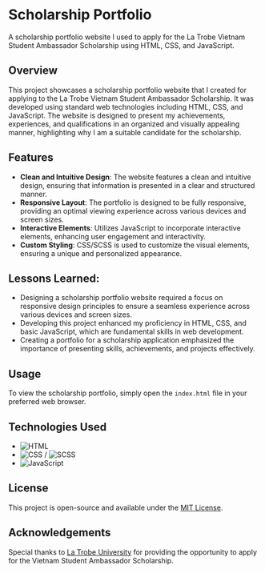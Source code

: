 # Scholarship Portfolio

A scholarship portfolio website I used to apply for the La Trobe Vietnam Student Ambassador Scholarship using HTML, CSS, and JavaScript.

## Overview

This project showcases a scholarship portfolio website that I created for applying to the La Trobe Vietnam Student Ambassador Scholarship. It was developed using standard web technologies including HTML, CSS, and JavaScript. The website is designed to present my achievements, experiences, and qualifications in an organized and visually appealing manner, highlighting why I am a suitable candidate for the scholarship.

## Features

- **Clean and Intuitive Design**: The website features a clean and intuitive design, ensuring that information is presented in a clear and structured manner.
- **Responsive Layout**: The portfolio is designed to be fully responsive, providing an optimal viewing experience across various devices and screen sizes.
- **Interactive Elements**: Utilizes JavaScript to incorporate interactive elements, enhancing user engagement and interactivity.
- **Custom Styling**: CSS/SCSS is used to customize the visual elements, ensuring a unique and personalized appearance.

## Lessons Learned:
- Designing a scholarship portfolio website required a focus on responsive design principles to ensure a seamless experience across various devices and screen sizes.
- Developing this project enhanced my proficiency in HTML, CSS, and basic JavaScript, which are fundamental skills in web development.
- Creating a portfolio for a scholarship application emphasized the importance of presenting skills, achievements, and projects effectively.

## Usage

To view the scholarship portfolio, simply open the `index.html` file in your preferred web browser.

## Technologies Used

- ![HTML](https://img.shields.io/badge/-HTML-E34F26?style=for-the-badge&logo=html5&logoColor=white)
- ![CSS](https://img.shields.io/badge/-CSS-1572B6?style=for-the-badge&logo=css3&logoColor=white) / ![SCSS](https://img.shields.io/badge/-SCSS-CC6699?style=for-the-badge&logo=sass&logoColor=white)
- ![JavaScript](https://img.shields.io/badge/-JavaScript-F7DF1E?style=for-the-badge&logo=javascript&logoColor=black)

## License

This project is open-source and available under the [MIT License](LICENSE).

## Acknowledgements

Special thanks to [La Trobe University](https://www.latrobe.edu.au/) for providing the opportunity to apply for the Vietnam Student Ambassador Scholarship.
